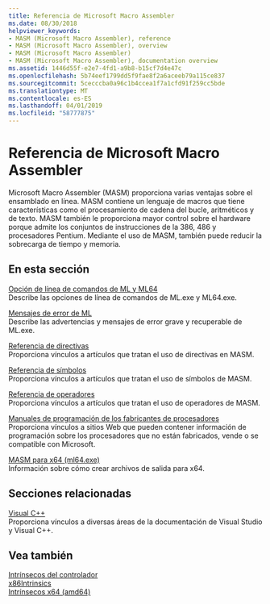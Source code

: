 ```yaml
---
title: Referencia de Microsoft Macro Assembler
ms.date: 08/30/2018
helpviewer_keywords:
- MASM (Microsoft Macro Assembler), reference
- MASM (Microsoft Macro Assembler), overview
- MASM (Microsoft Macro Assembler)
- MASM (Microsoft Macro Assembler), documentation overview
ms.assetid: 1446d55f-e2e7-4fd1-a9b8-b15cf7d4e47c
ms.openlocfilehash: 5b74eef1799dd5f9fae8f2a6aceeb79a115ce837
ms.sourcegitcommit: 5cecccba0a96c1b4ccea1f7a1cfd91f259cc5bde
ms.translationtype: MT
ms.contentlocale: es-ES
ms.lasthandoff: 04/01/2019
ms.locfileid: "58777875"
---
```

# <a name="microsoft-macro-assembler-reference"></a>Referencia de Microsoft Macro Assembler

Microsoft Macro Assembler (MASM) proporciona varias ventajas sobre el ensamblado en línea. MASM contiene un lenguaje de macros que tiene características como el procesamiento de cadena del bucle, aritméticos y de texto. MASM también le proporciona mayor control sobre el hardware porque admite los conjuntos de instrucciones de la 386, 486 y procesadores Pentium. Mediante el uso de MASM, también puede reducir la sobrecarga de tiempo y memoria.

## <a name="in-this-section"></a>En esta sección

[Opción de línea de comandos de ML y ML64](../../assembler/masm/ml-and-ml64-command-line-reference.md)<br/>
Describe las opciones de línea de comandos de ML.exe y ML64.exe.

[Mensajes de error de ML](../../assembler/masm/ml-error-messages.md)<br/>
Describe las advertencias y mensajes de error grave y recuperable de ML.exe.

[Referencia de directivas](../../assembler/masm/directives-reference.md)<br/>
Proporciona vínculos a artículos que tratan el uso de directivas en MASM.

[Referencia de símbolos](../../assembler/masm/symbols-reference.md)<br/>
Proporciona vínculos a artículos que tratan el uso de símbolos de MASM.

[Referencia de operadores](../../assembler/masm/operators-reference.md)<br/>
Proporciona vínculos a artículos que tratan el uso de operadores de MASM.

[Manuales de programación de los fabricantes de procesadores](../../assembler/masm/processor-manufacturer-programming-manuals.md)<br/>
Proporciona vínculos a sitios Web que pueden contener información de programación sobre los procesadores que no están fabricados, vende o se compatible con Microsoft.

[MASM para x64 (ml64.exe)](../../assembler/masm/masm-for-x64-ml64-exe.md)<br/>
Información sobre cómo crear archivos de salida para x64.

## <a name="related-sections"></a>Secciones relacionadas

[Visual C++](../../overview/visual-cpp-in-visual-studio.md)<br/>
Proporciona vínculos a diversas áreas de la documentación de Visual Studio y Visual C++.

## <a name="see-also"></a>Vea también

[Intrínsecos del controlador](../../intrinsics/compiler-intrinsics.md)<br/>
[x86Intrinsics](../../intrinsics/x86-intrinsics-list.md)<br/>
[Intrínsecos x64 (amd64)](../../intrinsics/x64-amd64-intrinsics-list.md)<br/>